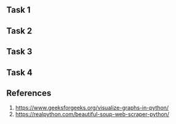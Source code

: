 ## Task 1

## Task 2

## Task 3

## Task 4

## References

1. https://www.geeksforgeeks.org/visualize-graphs-in-python/
2. https://realpython.com/beautiful-soup-web-scraper-python/